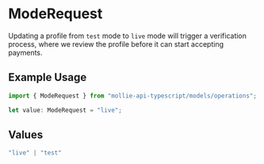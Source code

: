# ModeRequest

Updating a profile from `test` mode to `live` mode will trigger a verification process, where we review
the profile before it can start accepting payments.

## Example Usage

```typescript
import { ModeRequest } from "mollie-api-typescript/models/operations";

let value: ModeRequest = "live";
```

## Values

```typescript
"live" | "test"
```